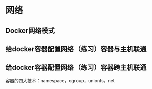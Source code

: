 # 网络

## Docker网络模式

## 给docker容器配置网络（练习）容器与主机联通


## 给docker容器配置网络（练习）容器跨主机联通













容器的四大技术：namespace，cgroup，unionfs，net












